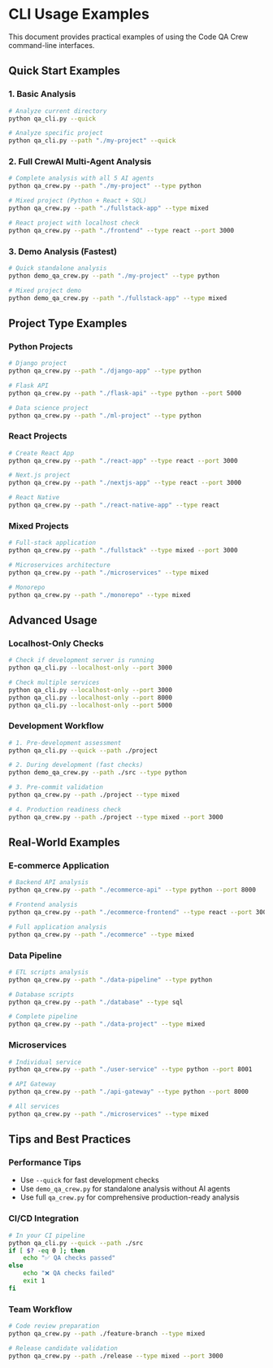 # CLI Usage Examples

This document provides practical examples of using the Code QA Crew command-line interfaces.

## Quick Start Examples

### 1. Basic Analysis
```bash
# Analyze current directory
python qa_cli.py --quick

# Analyze specific project
python qa_cli.py --path "./my-project" --quick
```

### 2. Full CrewAI Multi-Agent Analysis
```bash
# Complete analysis with all 5 AI agents
python qa_crew.py --path "./my-project" --type python

# Mixed project (Python + React + SQL)
python qa_crew.py --path "./fullstack-app" --type mixed

# React project with localhost check
python qa_crew.py --path "./frontend" --type react --port 3000
```

### 3. Demo Analysis (Fastest)
```bash
# Quick standalone analysis
python demo_qa_crew.py --path "./my-project" --type python

# Mixed project demo
python demo_qa_crew.py --path "./fullstack-app" --type mixed
```

## Project Type Examples

### Python Projects
```bash
# Django project
python qa_crew.py --path "./django-app" --type python

# Flask API
python qa_crew.py --path "./flask-api" --type python --port 5000

# Data science project
python qa_crew.py --path "./ml-project" --type python
```

### React Projects
```bash
# Create React App
python qa_crew.py --path "./react-app" --type react --port 3000

# Next.js project
python qa_crew.py --path "./nextjs-app" --type react --port 3000

# React Native
python qa_crew.py --path "./react-native-app" --type react
```

### Mixed Projects
```bash
# Full-stack application
python qa_crew.py --path "./fullstack" --type mixed --port 3000

# Microservices architecture
python qa_crew.py --path "./microservices" --type mixed

# Monorepo
python qa_crew.py --path "./monorepo" --type mixed
```

## Advanced Usage

### Localhost-Only Checks
```bash
# Check if development server is running
python qa_cli.py --localhost-only --port 3000

# Check multiple services
python qa_cli.py --localhost-only --port 3000
python qa_cli.py --localhost-only --port 8000
python qa_cli.py --localhost-only --port 5000
```

### Development Workflow
```bash
# 1. Pre-development assessment
python qa_cli.py --quick --path ./project

# 2. During development (fast checks)
python demo_qa_crew.py --path ./src --type python

# 3. Pre-commit validation
python qa_crew.py --path ./project --type mixed

# 4. Production readiness check
python qa_crew.py --path ./project --type mixed --port 3000
```

## Real-World Examples

### E-commerce Application
```bash
# Backend API analysis
python qa_crew.py --path "./ecommerce-api" --type python --port 8000

# Frontend analysis
python qa_crew.py --path "./ecommerce-frontend" --type react --port 3000

# Full application analysis
python qa_crew.py --path "./ecommerce" --type mixed
```

### Data Pipeline
```bash
# ETL scripts analysis
python qa_crew.py --path "./data-pipeline" --type python

# Database scripts
python qa_crew.py --path "./database" --type sql

# Complete pipeline
python qa_crew.py --path "./data-project" --type mixed
```

### Microservices
```bash
# Individual service
python qa_crew.py --path "./user-service" --type python --port 8001

# API Gateway
python qa_crew.py --path "./api-gateway" --type python --port 8000

# All services
python qa_crew.py --path "./microservices" --type mixed
```

## Tips and Best Practices

### Performance Tips
- Use `--quick` for fast development checks
- Use `demo_qa_crew.py` for standalone analysis without AI agents
- Use full `qa_crew.py` for comprehensive production-ready analysis

### CI/CD Integration
```bash
# In your CI pipeline
python qa_cli.py --quick --path ./src
if [ $? -eq 0 ]; then
    echo "✅ QA checks passed"
else
    echo "❌ QA checks failed"
    exit 1
fi
```

### Team Workflow
```bash
# Code review preparation
python qa_crew.py --path ./feature-branch --type mixed

# Release candidate validation
python qa_crew.py --path ./release --type mixed --port 3000
``` 